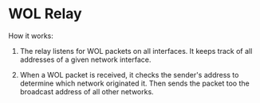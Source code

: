 # WOL Relay

How it works:

1. The relay listens for WOL packets on all interfaces. It keeps track of all
   addresses of a given network interface.

2. When a WOL packet is received, it checks the sender's address to determine
   which network originated it. Then sends the packet too the broadcast address
   of all other networks.

